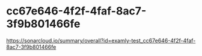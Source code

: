 # cc67e646-4f2f-4faf-8ac7-3f9b801466fe
https://sonarcloud.io/summary/overall?id=examly-test_cc67e646-4f2f-4faf-8ac7-3f9b801466fe
